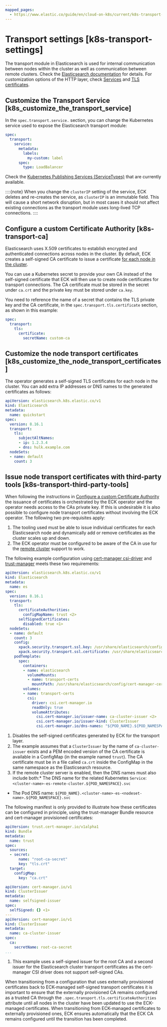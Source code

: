 ```yaml
---
mapped_pages:
  - https://www.elastic.co/guide/en/cloud-on-k8s/current/k8s-transport-settings.html
---
```


# Transport settings [k8s-transport-settings]

The transport module in Elasticsearch is used for internal communication between nodes within the cluster as well as communication between remote clusters. Check the [Elasticsearch documentation](asciidocalypse://docs/elasticsearch/docs/reference/elasticsearch/configuration-reference/networking-settings.md) for details. For customization options of the HTTP layer, check [Services](accessing-services.md) and [TLS certificates](tls-certificates.md).

## Customize the Transport Service [k8s_customize_the_transport_service]

In the `spec.transport.service.` section, you can change the Kubernetes service used to expose the Elasticsearch transport module:

```yaml
spec:
  transport:
    service:
      metadata:
        labels:
          my-custom: label
      spec:
        type: LoadBalancer
```

Check the [Kubernetes Publishing Services (ServiceTypes)](https://kubernetes.io/docs/concepts/services-networking/service/#publishing-services-service-types) that are currently available.

::::{note}
When you change the `clusterIP` setting of the service, ECK deletes and re-creates the service, as `clusterIP` is an immutable field. This will cause a short network disruption, but in most cases it should not affect existing connections as the transport module uses long-lived TCP connections.
::::



## Configure a custom Certificate Authority [k8s-transport-ca]

Elasticsearch uses X.509 certificates to establish encrypted and authenticated connections across nodes in the cluster. By default, ECK creates a self-signed CA certificate to issue a certificate [for each node in the cluster](https://www.elastic.co/guide/en/elasticsearch/reference/current/security-basic-setup.html#encrypt-internode-communication).

You can use a Kubernetes secret to provide your own CA instead of the self-signed certificate that ECK will then use to create node certificates for transport connections. The CA certificate must be stored in the secret under `ca.crt` and the private key must be stored under `ca.key`.

You need to reference the name of a secret that contains the TLS private key and the CA certificate, in the `spec.transport.tls.certificate` section, as shown in this example:

```yaml
spec:
  transport:
    tls:
      certificate:
        secretName: custom-ca
```


## Customize the node transport certificates [k8s_customize_the_node_transport_certificates]

The operator generates a self-signed TLS certificates for each node in the cluster. You can add extra IP addresses or DNS names to the generated certificates as follows:

```yaml
apiVersion: elasticsearch.k8s.elastic.co/v1
kind: Elasticsearch
metadata:
  name: quickstart
spec:
  version: 8.16.1
  transport:
    tls:
      subjectAltNames:
      - ip: 1.2.3.4
      - dns: hulk.example.com
  nodeSets:
  - name: default
    count: 3
```


## Issue node transport certificates with third-party tools [k8s-transport-third-party-tools]

When following the instructions in [Configure a custom Certificate Authority](#k8s-transport-ca) the issuance of certificates is orchestrated by the ECK operator and the operator needs access to the CAs private key. If this is undesirable it is also possible to configure node transport certificates without involving the ECK operator. The following two pre-requisites apply:

1. The tooling used must be able to issue individual certificates for each Elasticsearch node and dynamically add or remove certificates as the cluster scales up and down.
2. The ECK operator must be configured to be aware of the CA in use for the [remote cluster](../../remote-clusters/eck-remote-clusters.md#k8s-remote-clusters-connect-external) support to work.

The following example configuration using [cert-manager csi-driver](https://cert-manager.io/docs/projects/csi-driver/) and [trust-manager](https://cert-manager.io/docs/projects/trust-manager/) meets these two requirements:

```yaml
apiVersion: elasticsearch.k8s.elastic.co/v1
kind: Elasticsearch
metadata:
  name: es
spec:
  version: 8.16.1
  transport:
    tls:
      certificateAuthorities:
        configMapName: trust <2>
      selfSignedCertificates:
        disabled: true <1>
  nodeSets:
  - name: default
    count: 3
    config:
      xpack.security.transport.ssl.key: /usr/share/elasticsearch/config/cert-manager-certs/tls.key
      xpack.security.transport.ssl.certificate: /usr/share/elasticsearch/config/cert-manager-certs/tls.crt
    podTemplate:
      spec:
        containers:
        - name: elasticsearch
          volumeMounts:
          - name: transport-certs
            mountPath: /usr/share/elasticsearch/config/cert-manager-certs
        volumes:
        - name: transport-certs
          csi:
            driver: csi.cert-manager.io
            readOnly: true
            volumeAttributes:
              csi.cert-manager.io/issuer-name: ca-cluster-issuer <2>
              csi.cert-manager.io/issuer-kind: ClusterIssuer
              csi.cert-manager.io/dns-names: "${POD_NAME}.${POD_NAMESPACE}.svc.cluster.local" <3>
```

1. Disables the self-signed certificates generated by ECK for the transport layer.
2. The example assumes that a `ClusterIssuer` by the name of `ca-cluster-issuer` exists and a PEM encoded version of the CA certificate is available in a ConfigMap (in the example named `trust`).  The CA certificate must be in a file called `ca.crt` inside the ConfigMap in the same namespace as the Elasticsearch resource.
3. If the remote cluster server is enabled, then the DNS names must also include both:* The DNS name for the related Kubernetes `Service`: `<cluster-name>-es-remote-cluster.${POD_NAMESPACE}.svc`
* The Pod DNS name: `${POD_NAME}.<cluster-name>-es-<nodeset-name>.${POD_NAMESPACE}.svc`



The following manifest is only provided to illustrate how these certificates can be configured in principle, using the trust-manager Bundle resource and cert-manager provisioned certificates:

```yaml
apiVersion: trust.cert-manager.io/v1alpha1
kind: Bundle
metadata:
  name: trust
spec:
  sources:
  - secret:
      name: "root-ca-secret"
      key: "tls.crt"
  target:
    configMap:
      key: "ca.crt"

apiVersion: cert-manager.io/v1
kind: ClusterIssuer
metadata:
  name: selfsigned-issuer
spec:
  selfSigned: {} <1>
---
apiVersion: cert-manager.io/v1
kind: ClusterIssuer
metadata:
  name: ca-cluster-issuer
spec:
  ca:
    secretName: root-ca-secret
...
```

1. This example uses a self-signed issuer for the root CA and a second issuer for the Elasticsearch cluster transport certificates as the cert-manager CSI driver does not support self-signed CAs.


When transitioning from a configuration that uses externally provisioned certificates back to ECK-managed self-signed transport certificates it is important to ensure that the externally provisioned CA remains configured as a trusted CA through the `.spec.transport.tls.certificateAuthorities` attribute until all nodes in the cluster have been updated to use the ECK-managed certificates. When transitioning from ECK-managed certificates to externally provisioned ones, ECK ensures automatically that the ECK CA remains configured until the transition has been completed.


